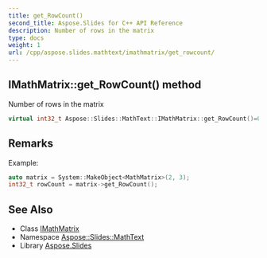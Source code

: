 ```yaml
---
title: get_RowCount()
second_title: Aspose.Slides for C++ API Reference
description: Number of rows in the matrix
type: docs
weight: 1
url: /cpp/aspose.slides.mathtext/imathmatrix/get_rowcount/
---
```

## IMathMatrix::get_RowCount() method


Number of rows in the matrix

```cpp
virtual int32_t Aspose::Slides::MathText::IMathMatrix::get_RowCount()=0
```

## Remarks


Example: 
```cpp
auto matrix = System::MakeObject<MathMatrix>(2, 3);
int32_t rowCount = matrix->get_RowCount();
```

## See Also

* Class [IMathMatrix](./)
* Namespace [Aspose::Slides::MathText](../)
* Library [Aspose.Slides](../../)